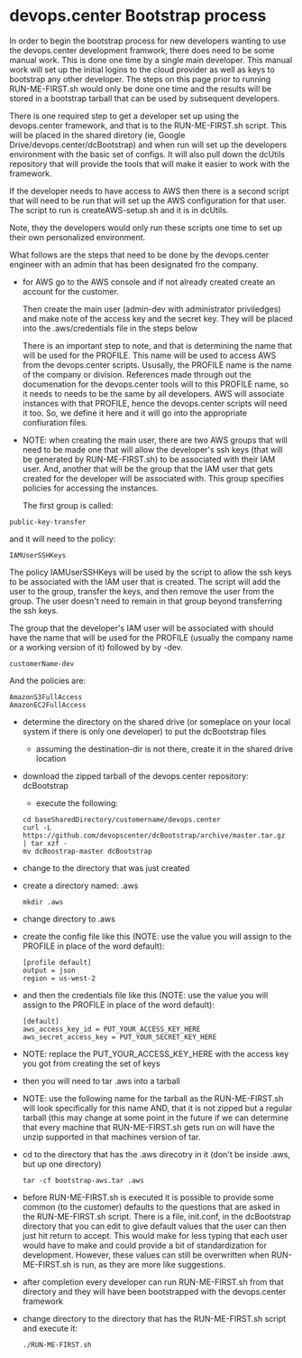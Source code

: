 # devops.center Bootstrap process

In order to begin the bootstrap process for new developers wanting to use the devops.center
development framwork, there does need to be some manual work.  This is done one time by a single main
developer.  This manual work will set up the initial logins to the cloud provider as well as keys to
bootstrap any other developer.  The steps on this page prior to running RUN-ME-FIRST.sh would only be
done one time and the results will be stored in a bootstrap tarball that can be used by subsequent 
developers.  

There is one required step to get a developer set up using the devops.center framework, and that is to
the RUN-ME-FIRST.sh script.  This will be placed in the shared diretory (ie, Google Drive/devops.center/dcBootstrap)
and when run will set up the developers environment with the basic set of configs.  It will also 
pull down the dcUtils repository that will provide the tools that will make it easier to work with the 
framework.

If the developer needs to have access to AWS then there is a second script that will need to be run that will
set up the AWS configuration for that user.  The script to run is createAWS-setup.sh and it is in dcUtils.

Note, they the developers would only run these scripts one time to set up their own personalized environment.

What follows are the steps that need to be done by the devops.center engineer with an admin that has been
designated fro the company.

- for AWS go to the AWS console and if not already created create an account for the
  customer.  
  
  Then create the main user (admin-dev with administrator priviledges) and make note of the access key and the secret
  key. They will be placed into the .aws/credentials file in the steps below 

  There is an important step to note, and that is determining the name that
  will be used for the PROFILE.  This name will be used to access AWS from the
  devops.center scripts.  Ususally, the PROFILE name is the name of the company or 
  division. References made through out the documenation for the devops.center tools
  will to this PROFILE name, so it needs to needs to be the same by all developers. 
  AWS will associate instances with that PROFILE, hence the devops.center scripts will
  need it too.  So, we define it here and it will go into the appropriate confiuration
  files. 
  
- NOTE: when creating the main user, there are two AWS groups that will need to be made one
  that will allow the developer's ssh keys (that will be generated by RUN-ME-FIRST.sh) to 
  be associated with their IAM user.  And, another that will be the group that the IAM 
  user that gets created for the developer will be associated with.  This group specifies 
  policies for accessing the instances.

  The first group is called:

```
public-key-transfer
```

  and it will need to the policy:

```
IAMUserSSHKeys
```

  The policy IAMUserSSHKeys will be used by the script to allow the ssh keys to be associated
  with the IAM user that is created.  The script will add the user to the group, transfer the
  keys, and then remove the user from the group.  The user doesn't need to remain in that group
  beyond transferring the ssh keys.

  The group that the developer's IAM user will be associated with should have the 
  name that will be used for the PROFILE (usually the company name or a working version of it) 
  followed by by -dev. 

```
customerName-dev
```

   And the policies are:

```
AmazonS3FullAccess
AmazonEC2FullAccess
```

- determine the directory on the shared drive (or someplace on your local system if there is only one
developer) to put the dcBootstrap files
    - assuming the destination-dir is not there, create it in the shared drive location
- download the zipped tarball of the devops.center repository: dcBootstrap
    - execute the following:

    ```
    cd baseSharedDirectory/customername/devops.center
    curl -L https://github.com/devopscenter/dcBootstrap/archive/master.tar.gz  | tar xzf -
    mv dcBoostrap-master dcBootstrap
    ```

- change to the directory that was just created 
- create a directory named: .aws

    ```
    mkdir .aws
    ```

- change directory to .aws
- create the config file like this (NOTE: use the value you will assign to the PROFILE in
  place of the word default):

    ```
    [profile default]
    output = json
    region = us-west-2
    ```

- and then the credentials file like this (NOTE: use the value you will assign to 
  the PROFILE in place of the word default):

    ```
    [default]
    aws_access_key_id = PUT_YOUR_ACCESS_KEY_HERE
    aws_secret_access_key = PUT_YOUR_SECRET_KEY_HERE
    ```

- NOTE: replace the PUT_YOUR_ACCESS_KEY_HERE with the access key you got from creating the set of keys

- then you will need to tar .aws into a tarball
- NOTE: use the following name for the tarball as the RUN-ME-FIRST.sh will look specifically for this name
        AND, that it is not zipped but a regular tarball (this may change at some point in the future if we 
        can determine that every machine that RUN-ME-FIRST.sh gets run on will have the unzip supported in
        that machines version of tar.

- cd to the directory that has the .aws direcotry in it (don't be inside .aws, but up one directory)

    ```
    tar -cf bootstrap-aws.tar .aws
    ```

- before RUN-ME-FIRST.sh is executed it is possible to provide some common (to the customer) defaults to
  the questions that are asked in the RUN-ME-FIRST.sh script.  There is a file, init.conf, in the dcBootstrap
  directory that you can edit to give default values that the user can then just hit return to accept.  This
  would make for less typing that each user would have to make and could provide a bit of standardization 
  for development.  However, these values can still be overwritten when RUN-ME-FIRST.sh is run, as they are 
  more like suggestions.

- after completion every developer can run RUN-ME-FIRST.sh from that directory and they will have been 
  bootstrapped with the devops.center framework

- change directory to the directory that has the RUN-ME-FIRST.sh script and execute it:

    ```
    ./RUN-ME-FIRST.sh
    ```
    



